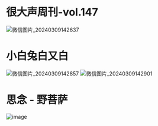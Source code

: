 # 很大声周刊-vol.147

![微信图片_20240309142637](https://github.com/hendasheng/HenDaShengWeekly/assets/20842136/8403233b-3c3e-4d9f-98a9-982c4ac654d8)

# 小白兔白又白
![微信图片_20240309142857](https://github.com/hendasheng/HenDaShengWeekly/assets/20842136/384fc1cc-bcb1-4d57-add4-f551f1d193d7)
![微信图片_20240309142901](https://github.com/hendasheng/HenDaShengWeekly/assets/20842136/49ba545b-d8b6-43ac-8c05-6aa3418d1293)

# 思念 - 野菩萨
![image](https://github.com/hendasheng/HenDaShengWeekly/assets/20842136/e2d17a52-9756-4934-810e-f9a4050644e8)
